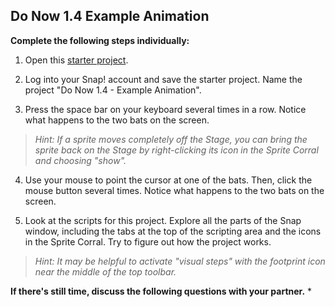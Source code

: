## Do Now 1.4 Example Animation

**Complete the following steps individually:**

1.  Open this [starter project](https://snap.berkeley.edu/snapsource/snap.html#present:Username=instructor_resources&ProjectName=Do%20Now%201.4%20-%20Example%20Animation). 

2.  Log into your Snap! account and save the starter project. Name the project "Do Now 1.4 - Example Animation". 

3.  Press the space bar on your keyboard several times in a row. Notice what happens to the two bats on the screen.
>*Hint: If a sprite moves completely off the Stage, you can bring the sprite back on the Stage by right-clicking its icon in the Sprite Corral and choosing "show".*

4.  Use your mouse to point the cursor at one of the bats. Then, click the mouse button several times.  Notice what happens to the two bats on the screen.

5.  Look at the scripts for this project. Explore all the parts of the Snap window, including the tabs at the top of the scripting area and the icons in the Sprite Corral. Try to figure out how the project works.
> *Hint: It may be helpful to activate "visual steps" with the footprint icon near the middle of the top toolbar.*

**If there's still time, discuss the following questions with your partner.**
* 


